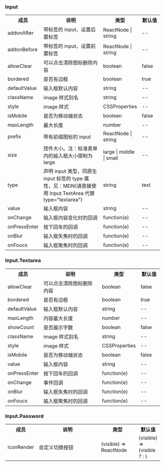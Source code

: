 ### Input

<table>
  <tbody>
    <tr>
      <th  width="15%">成员</th><th width="45%">说明</th><th width="25%">类型</th><th width="15%">默认值</th>
    </tr>
    <tr>
      <td width="15%">addonAfter</td><td width="45%">带标签的 input，设置后置标签</td><td width="25%">ReactNode | string</td><td width="15%">--</td>
    </tr>
    <tr>
      <td width="15%">addonBefore</td><td width="45%">带标签的 input，设置前置标签</td><td width="25%">ReactNode | string</td><td width="15%">--</td>
    </tr>
    <tr>
      <td width="15%">allowClear</td><td width="45%">可以点击清除图标删除内容</td><td width="25%">boolean</td><td width="15%">false</td>
    </tr>
    <tr>
      <td width="15%">bordered</td><td width="45%">是否有边框</td><td width="25%">boolean</td><td width="15%">true</td>
    </tr>
    <tr>
      <td width="15%">defaultValue</td><td width="45%">输入框默认内容</td><td width="25%">string</td><td width="15%">--</td>
    </tr>
    <tr>
      <td width="15%">className</td><td width="45%">image 样式别名</td><td width="25%">string</td><td width="15%">--</td>
    </tr>
    <tr>
      <td width="15%">style</td><td width="45%">image 样式</td><td width="25%">CSSProperties</td><td width="15%">--</td>
    </tr>
    <tr>
      <td width="15%">isMobile</td><td width="45%">是否为移动端状态</td><td width="25%">boolean</td><td width="15%">false</td>
    </tr>
    <tr>
      <td width="15%">maxLength</td><td width="45%">最大长度</td><td width="25%">number</td><td width="15%">--</td>
    </tr>
    <tr>
      <td width="15%">prefix</td><td width="45%">带有前缀图标的 input</td><td width="25%">ReactNode | string</td><td width="15%">--</td>
    </tr>
    <tr>
      <td width="15%">size</td><td width="45%">控件大小。注：标准表单内的输入框大小限制为 large</td><td width="25%">large | middle | small</td><td width="15%">--</td>
    </tr>
    <tr>
      <td width="15%">type</td><td width="45%">声明 input 类型，同原生 input 标签的 type 属性，见：MDN(请直接使用 Input.TextArea 代替 type="textarea")</td><td width="25%">string</td><td width="15%">text</td>
    </tr>
    <tr>
      <td width="15%">value</td><td width="45%">输入框内容</td><td width="25%">string</td><td width="15%">--</td>
    </tr>
    <tr>
      <td width="15%">onChange</td><td width="45%">输入框内容变化时的回调</td><td width="25%">function(e)</td><td width="15%">--</td>
    </tr>
    <tr>
      <td width="15%">onPressEnter</td><td width="45%">按下回车的回调</td><td width="25%">function(e)</td><td width="15%">--</td>
    </tr>
    <tr>
      <td width="15%">onBlur</td><td width="45%">输入框失焦时的回调</td><td width="25%">function(e)</td><td width="15%">--</td>
    </tr>
    <tr>
      <td width="15%">onFoucs</td><td width="45%">输入框聚焦时的回调</td><td width="25%">function(e)</td><td width="15%">--</td>
    </tr>
  </tbody>
</table>

### Input.Textarea

<table>
  <tbody>
    <tr>
      <th  width="15%">成员</th><th width="45%">说明</th><th width="25%">类型</th><th width="15%">默认值</th>
    </tr>
    <tr>
      <td width="15%">allowClear</td><td width="45%">可以点击清除图标删除内容</td><td width="25%">boolean</td><td width="15%">false</td>
    </tr>
    <tr>
      <td width="15%">bordered</td><td width="45%">是否有边框</td><td width="25%">boolean</td><td width="15%">true</td>
    </tr>
    <tr>
      <td width="15%">defaultValue</td><td width="45%">输入框默认内容</td><td width="25%">string</td><td width="15%">--</td>
    </tr>
    <tr>
      <td width="15%">maxLength</td><td width="45%">内容最大长度</td><td width="25%">number</td><td width="15%">--</td>
    </tr>
    <tr>
      <td width="15%">showCount</td><td width="45%">是否展示字数</td><td width="25%">boolean</td><td width="15%">false</td>
    </tr>
    <tr>
      <td width="15%">className</td><td width="45%">image 样式别名</td><td width="25%">string</td><td width="15%">--</td>
    </tr>
    <tr>
      <td width="15%">style</td><td width="45%">image 样式</td><td width="25%">CSSProperties</td><td width="15%">--</td>
    </tr>
    <tr>
      <td width="15%">isMobile</td><td width="45%">是否为移动端状态</td><td width="25%">boolean</td><td width="15%">false</td>
    </tr>
    <tr>
      <td width="15%">value</td><td width="45%">输入框内容</td><td width="25%">string</td><td width="15%">--</td>
    </tr>
    <tr>
      <td width="15%">onPressEnter</td><td width="45%">按下回车的回调</td><td width="25%">function(e)</td><td width="15%">--</td>
    </tr>
    <tr>
      <td width="15%">onChange</td><td width="45%">事件回调</td><td width="25%">function(e)</td><td width="15%">--</td>
    </tr>
    <tr>
      <td width="15%">onBlur</td><td width="45%">输入框失焦时的回调</td><td width="25%">function(e)</td><td width="15%">--</td>
    </tr>
    <tr>
      <td width="15%">onFoucs</td><td width="45%">输入框聚焦时的回调</td><td width="25%">function(e)</td><td width="15%">--</td>
    </tr>
  </tbody>
</table>

### Input.Password

<table>
  <tbody>
    <tr>
      <th  width="15%">成员</th><th width="45%">说明</th><th width="25%">类型</th><th width="15%">默认值</th>
    </tr>
    <tr>
      <td width="15%">iconRender</td><td width="45%">自定义切换按钮</td><td width="25%">(visible) => ReactNode</td><td width="15%">(visible) => (visible ? <EyeOutlined /> : <EyeInvisibleOutlined />)</td>
    </tr>
  </tbody>
</table>

